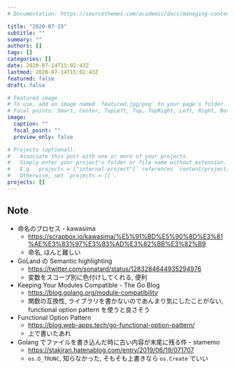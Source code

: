 ```yaml
---
# Documentation: https://sourcethemes.com/academic/docs/managing-content/

title: "2020-07-15"
subtitle: ""
summary: ""
authors: []
tags: []
categories: []
date: 2020-07-14T15:02:43Z
lastmod: 2020-07-14T15:02:43Z
featured: false
draft: false

# Featured image
# To use, add an image named `featured.jpg/png` to your page's folder.
# Focal points: Smart, Center, TopLeft, Top, TopRight, Left, Right, BottomLeft, Bottom, BottomRight.
image:
  caption: ""
  focal_point: ""
  preview_only: false

# Projects (optional).
#   Associate this post with one or more of your projects.
#   Simply enter your project's folder or file name without extension.
#   E.g. `projects = ["internal-project"]` references `content/project/deep-learning/index.md`.
#   Otherwise, set `projects = []`.
projects: []
---
```


## Note

* 命名のプロセス - kawasima
  * https://scrapbox.io/kawasima/%E5%91%BD%E5%90%8D%E3%81%AE%E3%83%97%E3%83%AD%E3%82%BB%E3%82%B9
  * 命名, ほんと難しい
* GoLand の Semantic highlighting
  * https://twitter.com/sonatard/status/1283284644935294976
  * 変数をスコープ別に色付けしてくれる, 便利
* Keeping Your Modules Compatible - The Go Blog
  * https://blog.golang.org/module-compatibility
  * 関数の互換性, ライブラリを書かないのであんまり気にしたことがない, functional option pattern を使うと良さそう
* Functional Option Pattern
  * https://blog.web-apps.tech/go-functional-option-pattern/
  * 上で書いたあれ
* Golang でファイルを書き込んだ時に古い内容が末尾に残る件 - stamemo
  * https://stakiran.hatenablog.com/entry/2019/06/19/071707
  * `os.O_TRUNC`, 知らなかった, そもそも上書きなら `os.Create` でいい
